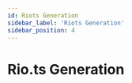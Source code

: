 ```yaml
---
id: Riots Generation
sidebar_label: 'Riots Generation'
sidebar_position: 4
---
```


# Rio.ts Generation